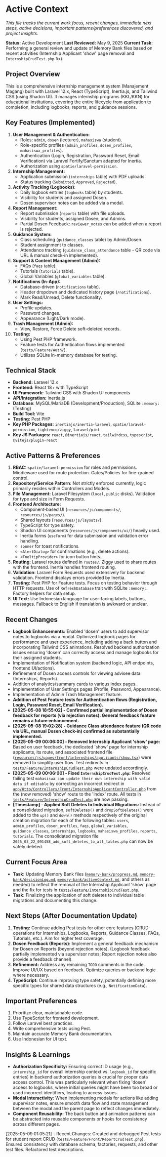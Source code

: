# Active Context

_This file tracks the current work focus, recent changes, immediate next steps, active decisions, important patterns/preferences discovered, and project insights._

**Status:** Active Development
**Last Reviewed:** May 9, 2025
**Current Task:** Performing a general review and update of Memory Bank files based on recent activities (Internship Applicant 'show' page removal and `InternshipCrudTest.php` fix).

## Project Overview

This is a comprehensive internship management system (Manajement Magang) built with Laravel 12.x, React (TypeScript), Inertia.js, and Tailwind CSS (using Shadcn UI). It manages internship programs (KKL/KKN) for educational institutions, covering the entire lifecycle from application to completion, including logbooks, reports, and guidance sessions.

## Key Features (Implemented)

1.  **User Management & Authentication:**
    - Roles: `admin`, `dosen` (lecturer), `mahasiswa` (student).
    - Role-specific profiles (`admin_profiles`, `dosen_profiles`, `mahasiswa_profiles`).
    - Authentication (Login, Registration, Password Reset, Email Verification) via Laravel Fortify/Sanctum adapted for Inertia.
    - Authorization using `spatie/laravel-permission`.
2.  **Internship Management:**
    - Application submission (`internships` table) with PDF uploads.
    - Status tracking (`Submitted`, `Approved`, `Rejected`).
3.  **Activity Tracking (Logbooks):**
    - Daily logbook entries (`logbooks` table) by students.
    - Visibility for students and assigned Dosen.
    - Dosen supervisor notes can be added via a modal.
4.  **Report Management:**
    - Report submission (`reports` table) with file uploads.
    - Visibility for students, assigned Dosen, and Admins.
    - Partial Dosen Feedback: `reviewer_notes` can be added when a report is rejected.
5.  **Guidance System:**
    - Class scheduling (`guidance_classes` table) by Admin/Dosen.
    - Student assignment to classes.
    - Attendance tracking (`guidance_class_attendance` table - QR code via URL & manual check-in implemented).
6.  **Support & Content Management (Admin):**
    - FAQs (`faqs` table).
    - Tutorials (`tutorials` table).
    - Global Variables (`global_variables` table).
7.  **Notifications (In-App):**
    - Database-driven (`notifications` table).
    - Header dropdown and dedicated history page (`/notifications`).
    - Mark Read/Unread, Delete functionality.
8.  **User Settings:**
    - Profile updates.
    - Password changes.
    - Appearance (Light/Dark mode).
9.  **Trash Management (Admin):**
    - View, Restore, Force Delete soft-deleted records.
10. **Testing:**
    - Using Pest PHP framework.
    - Feature tests for Authentication flows implemented (`tests/Feature/Auth/`).
    - Utilizes SQLite in-memory database for testing.

## Technical Stack

- **Backend:** Laravel 12.x
- **Frontend:** React 18+ with TypeScript
- **UI Framework:** Tailwind CSS with Shadcn UI components
- **API/Integration:** Inertia.js
- **Database:** MySQL/MariaDB (Development/Production), SQLite `:memory:` (Testing)
- **Build Tool:** Vite
- **Testing:** Pest PHP
- **Key PHP Packages:** `inertiajs/inertia-laravel`, `spatie/laravel-permission`, `tightenco/ziggy`, `laravel/pint`
- **Key JS Packages:** `react`, `@inertiajs/react`, `tailwindcss`, `typescript`, `@vitejs/plugin-react`

## Active Patterns & Preferences

1.  **RBAC:** `spatie/laravel-permission` for roles and permissions. Middleware used for route protection. Gates/Policies for fine-grained control.
2.  **Repository/Service Pattern:** Not strictly enforced currently, logic primarily resides within Controllers and Models.
3.  **File Management:** Laravel Filesystem (`local`, `public` disks). Validation for type and size in Form Requests.
4.  **Frontend Architecture:**
    - Component-based UI (`resources/js/components/`, `resources/js/pages/`).
    - Shared layouts (`resources/js/layouts/`).
    - TypeScript for type safety.
    - Shadcn UI components (`resources/js/components/ui/`) heavily used.
    - Inertia forms (`useForm`) for data submission and validation error handling.
    - `sonner` for toast notifications.
    - `<AlertDialog>` for confirmations (e.g., delete actions).
    - `<TooltipProvider>` for icon button hints.
5.  **Routing:** Laravel routes defined in `routes/`. Ziggy used to share routes with the frontend. Inertia handles frontend routing.
6.  **Validation:** Laravel Form Requests used extensively for backend validation. Frontend displays errors provided by Inertia.
7.  **Testing:** Pest PHP for Feature tests. Focus on testing behavior through HTTP requests. Use of `RefreshDatabase` trait with SQLite `:memory:`. Factory helpers for data setup.
8.  **UI Text:** Use Indonesian language for user-facing labels, buttons, messages. Fallback to English if translation is awkward or unclear.

## Recent Changes

- **Logbook Enhancements:** Enabled 'dosen' users to add supervisor notes to logbooks via a modal. Optimized logbook pages for performance and user experience, including adding a back button and incorporating Tailwind CSS animations. Resolved backend authorization issues ensuring 'dosen' can correctly access and manage logbooks for their assigned students.
- Implementation of Notification system (backend logic, API endpoints, frontend UI/actions).
- Refinement of Dosen access controls for viewing advisee data (Internships, Reports).
- Addition of analytics/summary cards to various index pages.
- Implementation of User Settings pages (Profile, Password, Appearance).
- Implementation of Admin Trash Management feature.
- **Addition of Pest Feature tests for Authentication flows (Registration, Login, Password Reset, Email Verification).**
- **[2025-05-08 18:55:02] - Confirmed partial implementation of Dosen feedback for reports (via rejection notes). General feedback feature remains a future enhancement.**
- **[2025-05-08 19:02:28] - Guidance Class attendance feature (QR code via URL, manual Dosen check-in) confirmed as substantially implemented.**
- **[2025-05-09 00:06:00] - Removed Internship Applicant 'show' page:** Based on user feedback, the dedicated 'show' page for internship applicants, its route, and associated frontend file ([`resources/js/pages/front/internships/applicants/show.tsx`](resources/js/pages/front/internships/applicants/show.tsx:1)) were removed to simplify user flow. Test redirects in [`tests/Feature/InternshipCrudTest.php`](tests/Feature/InternshipCrudTest.php:1) were updated accordingly.
- **[2025-05-09 00:06:00] - Fixed `InternshipCrudTest.php`:** Resolved failing test `mahasiswa can update their own internship with valid data if editable` by correcting an incorrect redirect in [`app/Http/Controllers/Front/InternshipApplicantController.php`](app/Http/Controllers/Front/InternshipApplicantController.php:1) from the (now removed) 'show' route to the 'index' route. All tests in [`tests/Feature/InternshipCrudTest.php`](tests/Feature/InternshipCrudTest.php:1) are now passing.
- **[Timestamp] - Applied Soft Deletes to Individual Migrations:** Instead of a consolidated migration, `softDeletes()` and `dropSoftDeletes()` were added to the `up()` and `down()` methods respectively of the original creation migration for each of the following tables: `users`, `admin_profiles`, `dosen_profiles`, `faqs`, `global_variables`, `guidance_classes`, `internships`, `logbooks`, `mahasiswa_profiles`, `reports`, `tutorials`. The consolidated migration file `2025_03_22_091458_add_soft_deletes_to_all_tables.php` can now be safely deleted.

## Current Focus Area

- **Task:** Updating Memory Bank files ([`memory-bank/progress.md`](memory-bank/progress.md:1), [`memory-bank/decisionLog.md`](memory-bank/decisionLog.md:1), [`memory-bank/activeContext.md`](memory-bank/activeContext.md:1), and others as needed) to reflect the removal of the Internship Applicant 'show' page and the fix for tests in [`tests/Feature/InternshipCrudTest.php`](tests/Feature/InternshipCrudTest.php:1).
- **Task:** Finalizing the application of soft deletes to individual table migrations and documenting this change.

## Next Steps (After Documentation Update)

1.  **Testing:** Continue adding Pest tests for other core features (CRUD operations for Internships, Logbooks, Reports, Guidance Classes, FAQs, Tutorials, etc.). Aim for higher test coverage.
2.  **Dosen Feedback (Reports):** Implement a general feedback mechanism for Dosen on Reports (beyond rejection notes). (Logbook feedback partially implemented via supervisor notes; Report rejection notes also provide a feedback channel).
3.  **Refinement:** Address any remaining `TODO` comments in the code. Improve UI/UX based on feedback. Optimize queries or backend logic where necessary.
4.  **TypeScript:** Continue improving type safety, potentially defining more specific types for shared data structures (e.g., `NotificationData`).

## Important Preferences

1.  Prioritize clear, maintainable code.
2.  Use TypeScript for frontend development.
3.  Follow Laravel best practices.
4.  Write comprehensive tests using Pest.
5.  Maintain accurate Memory Bank documentation.
6.  Use Indonesian for UI text.

## Insights & Learnings

- **Authorization Specificity:** Ensuring correct ID usage (e.g., `internship_id` for overall internship context vs. `logbook_id` for specific entries) in backend authorization queries is crucial for proper data access control. This was particularly relevant when fixing 'dosen' access to logbooks, where initial queries might have been too broad or used incorrect identifiers, leading to access issues.
- **Modal Interactivity:** When implementing modals for actions like adding supervisor notes, ensure smooth data flow and state management between the modal and the parent page to reflect changes immediately.
- **Component Reusability:** The back button and animation patterns can be abstracted into reusable components or hooks for consistency across different pages.

[2025-05-09 01:05:21] - Recent Changes: Created and debugged Pest tests for student report CRUD (`tests/Feature/Front/ReportCrudTest.php`). Ensured consistency with database schema, factories, requests, and other test files. Refactored test descriptions.
